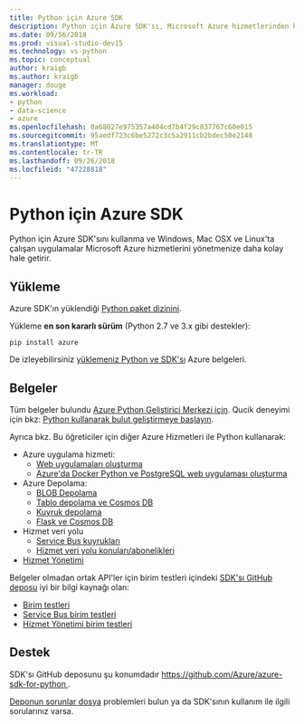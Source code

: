 ```yaml
---
title: Python için Azure SDK
description: Python için Azure SDK'sı, Microsoft Azure hizmetlerinden herhangi bir platformda çalışan Python uygulamaları kullanmasını kolaylaştırır.
ms.date: 09/56/2018
ms.prod: visual-studio-dev15
ms.technology: vs-python
ms.topic: conceptual
author: kraigb
ms.author: kraigb
manager: douge
ms.workload:
- python
- data-science
- azure
ms.openlocfilehash: 0a68027e975357a404cd7b4f29c837767c60e015
ms.sourcegitcommit: 95aedf723c6be5272c3c5a2911cb2bdec50e2148
ms.translationtype: MT
ms.contentlocale: tr-TR
ms.lasthandoff: 09/26/2018
ms.locfileid: "47228818"
---
```

# <a name="azure-sdk-for-python"></a>Python için Azure SDK

Python için Azure SDK'sını kullanma ve Windows, Mac OSX ve Linux'ta çalışan uygulamalar Microsoft Azure hizmetlerini yönetmenize daha kolay hale getirir.

## <a name="installation"></a>Yükleme

Azure SDK'ın yüklendiği [Python paket dizinini](https://pypi.python.org/pypi/azure).

Yükleme **en son kararlı sürüm** (Python 2.7 ve 3.x gibi destekler):

```command
pip install azure
```

De izleyebilirsiniz [yüklemeniz Python ve SDK'sı](https://docs.microsoft.com/azure/python-how-to-install/) Azure belgeleri.

## <a name="documentation"></a>Belgeler

Tüm belgeler bulundu [Azure Python Geliştirici Merkezi için](https://docs.microsoft.com/en-us/python/azure/?view=azure-python). Qucik deneyimi için bkz: [Python kullanarak bulut geliştirmeye başlayın](/python/azure/python-sdk-azure-get-started?view=azure-python).

Ayrıca bkz. Bu öğreticiler için diğer Azure Hizmetleri ile Python kullanarak:

- Azure uygulama hizmeti:
  - [Web uygulamaları oluşturma](/azure/app-service/containers/quickstart-python)
  - [Azure'da Docker Python ve PostgreSQL web uygulaması oluşturma](/azure/app-service/containers/tutorial-docker-python-postgresql-app)
- Azure Depolama:
  - [BLOB Depolama](/azure/storage/blobs/storage-quickstart-blobs-python)
  - [Tablo depolama ve Cosmos DB](/azure/cosmos-db/table-storage-how-to-use-python)
  - [Kuyruk depolama](/azure/storage/queues/storage-python-how-to-use-queue-storage)
  - [Flask ve Cosmos DB](/azure/cosmos-db/sql-api-python-application)
- Hizmet veri yolu
  - [Service Bus kuyrukları](/azure/service-bus-messaging/service-bus-python-how-to-use-queues)
  - [Hizmet veri yolu konuları/abonelikleri](/azure/service-bus-messaging/service-bus-python-how-to-use-topics-subscriptions)
- [Hizmet Yönetimi](/azure/cloud-services/cloud-services-python-how-to-use-service-management)

Belgeler olmadan ortak API'ler için birim testleri içindeki [SDK'sı GitHub deposu](https://github.com/Azure/azure-sdk-for-python) iyi bir bilgi kaynağı olan:

- [Birim testleri](https://github.com/Azure/azure-storage-python/tree/master/tests)
- [Service Bus birim testleri](https://github.com/Azure/azure-sdk-for-python/tree/master/azure-servicebus/tests)
- [Hizmet Yönetimi birim testleri](https://github.com/Azure/azure-sdk-for-python/tree/master/azure-servicemanagement-legacy/tests)

## <a name="support"></a>Destek

SDK'sı GitHub deposunu şu konumdadır [ https://github.com/Azure/azure-sdk-for-python ](https://github.com/Azure/azure-sdk-for-python).

[Deponun sorunlar dosya](https://github.com/Azure/azure-sdk-for-python/issues) problemleri bulun ya da SDK'sının kullanım ile ilgili sorularınız varsa.
